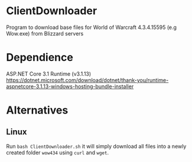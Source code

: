 # ClientDownloader
Program to download base files for World of Warcraft 4.3.4.15595 (e.g Wow.exe) from Blizzard servers

# Dependience 
ASP.NET Core 3.1 Runtime (v3.1.13)
https://dotnet.microsoft.com/download/dotnet/thank-you/runtime-aspnetcore-3.1.13-windows-hosting-bundle-installer

# Alternatives
## Linux
Run `bash ClientDownloader.sh` it will simply download all files into a newly created folder `wow434` using `curl` and `wget`.
